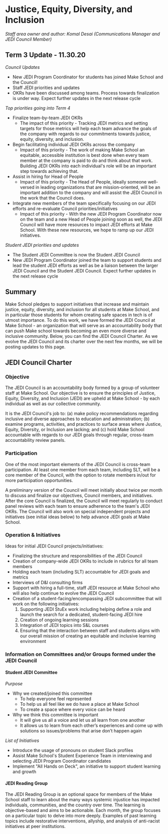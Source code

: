 # Justice, Equity, Diversity, and Inclusion

*Staff area owner and author: Komal Desai (Communications Manager and JEDI Council Member)*

## Term 3 Update - 11.30.20

*Council Updates*
* New JEDI Program Coordinator for students has joined Make School and the Council!
* Staff JEDI priorities and updates
* OKRs have been discussed among teams. Process towards finalization is under way. Expect further updates in the next release cycle

*Top priorities going into Term 4*
* Finalize team-by-team JEDI OKRs
  * The impact of this priority - Tracking JEDI metrics and setting targets for those metrics will help each team advance the goals of the company with regards to our commitments towards justice, equity, diversity, and inclusion.
* Begin facilitating individual JEDI OKRs across the company
  * Impact of this priority - The work of making Make School an equitable, accessible institution is best done when every team member at the company is paid to do and think about that work. Building JEDI OKRs into each individual's role will be an important step towards achieving that.
* Assist in hiring for Head of People
  * Impact of this priority - The Head of People, ideally someone well-versed in leading organizations that are mission-oriented, will be an important addition to the company and will assist the JEDI Council in the work that the Council does.
* Integrate new members of the team specifically focusing on our JEDI efforts and re-evaluate Council priorities/initiatives
  * Impact of this priority - With the new JEDI Program Coordinator now on the team and a new Head of People joining soon as well, the JEDI Council will have more resources to impact JEDI efforts at Make School. With these new resources, we hope to ramp up our JEDI initiatives.

*Student JEDI priorities and updates*
* The Student JEDI Committee is now the Student JEDI Council
* New JEDI Program Coordinator joined the team to support students and lead the student JEDI efforts as well as be a liaison between the larger JEDI Council and the Student JEDI Council. Expect further updates in the next release cycle

## Summary

Make School pledges to support initiatives that increase and maintain justice, equity, diversity, and inclusion for all students at Make School, and in particular those students for whom creating safe spaces in tech is of utmost importance. To do this work, we have formed the JEDI Council at Make School - an organization that will serve as an accountability body that can push Make school towards becoming an even more diverse and inclusive community. Below, you can find the JEDI Council Charter. As we evolve the JEDI Council and its charter over the next few months, we will be posting updates to this page.

## JEDI Council Charter

### Objective

The JEDI Council is an accountability body formed by a group of volunteer staff at Make School. Our objective is to ensure the principles of Justice, Equity, Diversity, and Inclusion (JEDI) are upheld at Make School - by each individual as well as our collective community.

It is the JEDI Council's job to: (a) make policy recommendations regarding inclusive and diverse approaches to education and administration; (b) examine programs, activities, and practices to surface areas where Justice, Equity, Diversity, or Inclusion are lacking; and (c) hold Make School accountable with regards to our JEDI goals through regular, cross-team accountability review panels.


### Participation

One of the most important elements of the JEDI Council is cross-team participation. At least one member from each team, including SLT, will be a core member of the Council, with the option to rotate members in/out for more participation opportunities.

A preliminary version of the Council will meet initially about twice per month to discuss and finalize our objectives, Council members, and initiatives. After the core Council is finalized, the Council will meet regularly to conduct panel reviews with each team to ensure adherence to the team's JEDI OKRs. The Council will also work on special independent projects and initiatives (see initial ideas below) to help advance JEDI goals at Make School.


### Operation & Initiatives

Ideas for initial JEDI Council projects/initiatives:
* Finalizing the structure and responsibilities of the JEDI Council
* Creation of company-wide JEDI OKRs to include in rubrics for all team members
* Holding each team (including SLT) accountable for JEDI goals and metrics
* Interviews of D&I consulting firms 
* Support with hiring a full-time, staff JEDI resource at Make School who will also help continue to evolve the JEDI Council
* Creation of a student-facing/encompassing JEDI subcommittee that will work on the following initiatives:
  1.  Supporting JEDI StuEx work including helping define a role and launch the search for a dedicated, student-facing JEDI hire
  2.  Creation of ongoing learning sessions
  3.  Integration of JEDI topics into S&L courses
  4.  Ensuring that the interaction between staff and students aligns with our overall mission of creating an equitable and inclusive learning environment


### Information on Committees and/or Groups formed under the JEDI Council

#### Student JEDI Committee
*Purpose*
* Why we created/joined this committee
  * To help everyone feel represented
  * To help us all feel like we do have a place at Make School
  * To create a space where every voice can be heard
* Why we think this committee is important
  * It will give us all a voice and let us all learn from one another 
  * It allows us to learn from each other’s experiences and come up with solutions so issues/problems that arise don’t happen again

*List of Initiatives*
* Introduce the usage of pronouns on student Slack profiles
* Assist Make School's Student Experience Team in interviewing and selecting JEDI Program Coordinator candidates
* Implement "All Hands on Deck", an initiative to support student learning and growth

#### JEDI Reading Group
The JEDI Reading Group is an optional space for members of the Make School staff to learn about the many ways systemic injustice has impacted individuals, communities, and the country over time. The learning is objective-based and aims to be actionable. Each month, the group focuses on a particular topic to delve into more deeply. Examples of past learning topics include restorative interventions, allyship, and analysis of anti-racist initiatives at peer institutions.
